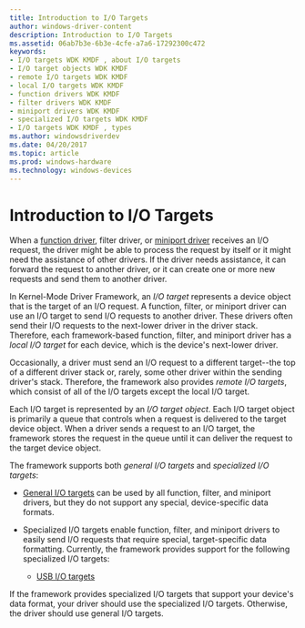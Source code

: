```yaml
---
title: Introduction to I/O Targets
author: windows-driver-content
description: Introduction to I/O Targets
ms.assetid: 06ab7b3e-6b3e-4cfe-a7a6-17292300c472
keywords:
- I/O targets WDK KMDF , about I/O targets
- I/O target objects WDK KMDF
- remote I/O targets WDK KMDF
- local I/O targets WDK KMDF
- function drivers WDK KMDF
- filter drivers WDK KMDF
- miniport drivers WDK KMDF
- specialized I/O targets WDK KMDF
- I/O targets WDK KMDF , types
ms.author: windowsdriverdev
ms.date: 04/20/2017
ms.topic: article
ms.prod: windows-hardware
ms.technology: windows-devices
---
```


# Introduction to I/O Targets





When a [function driver](wdm-concepts-for-kmdf-drivers.md), filter driver, or [miniport driver](creating-kmdf-miniport-drivers.md) receives an I/O request, the driver might be able to process the request by itself or it might need the assistance of other drivers. If the driver needs assistance, it can forward the request to another driver, or it can create one or more new requests and send them to another driver.

In Kernel-Mode Driver Framework, an *I/O target* represents a device object that is the target of an I/O request. A function, filter, or miniport driver can use an I/O target to send I/O requests to another driver. These drivers often send their I/O requests to the next-lower driver in the driver stack. Therefore, each framework-based function, filter, and miniport driver has a *local I/O target* for each device, which is the device's next-lower driver.

Occasionally, a driver must send an I/O request to a different target--the top of a different driver stack or, rarely, some other driver within the sending driver's stack. Therefore, the framework also provides *remote I/O targets*, which consist of all of the I/O targets except the local I/O target.

Each I/O target is represented by an *I/O target object*. Each I/O target object is primarily a queue that controls when a request is delivered to the target device object. When a driver sends a request to an I/O target, the framework stores the request in the queue until it can deliver the request to the target device object.

The framework supports both *general I/O targets* and *specialized I/O targets*:

-   [General I/O targets](general-i-o-targets.md) can be used by all function, filter, and miniport drivers, but they do not support any special, device-specific data formats.

-   Specialized I/O targets enable function, filter, and miniport drivers to easily send I/O requests that require special, target-specific data formatting. Currently, the framework provides support for the following specialized I/O targets:
    -   [USB I/O targets](usb-i-o-targets.md)

If the framework provides specialized I/O targets that support your device's data format, your driver should use the specialized I/O targets. Otherwise, the driver should use general I/O targets.

 

 





